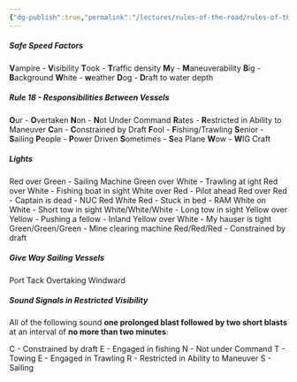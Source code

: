 ```yaml
---
{"dg-publish":true,"permalink":"/lectures/rules-of-the-road/rules-of-the-road-index/mnemonics/","created":"2025-05-30T10:39:37.286-04:00","updated":"2025-05-30T11:14:01.159-04:00"}
---
```



##### Safe Speed Factors
**V**ampire - **V**isibility
**T**ook - **T**raffic density
**M**y - **M**aneuverability
**B**ig - **B**ackground
**W**hite - **w**eather
**D**og - **D**raft to water depth

##### Rule 18 - Responsibilities Between Vessels
**O**ur - **O**vertaken
**N**on - **N**ot Under Command
**R**ates - **R**estricted in Ability to Maneuver
**C**an - **C**onstrained by Draft
**F**ool - **F**ishing/Trawling
**S**enior - **S**ailing
**P**eople - **P**ower Driven
**S**ometimes - **S**ea Plane 
**W**ow - **W**IG Craft
##### Lights 
Red over Green - Sailing Machine
Green over White - Trawling at ight
Red over White - Fishing boat in sight
White over Red - Pilot ahead
Red over Red - Captain is dead - NUC
Red White Red - Stuck in bed - RAM
White on White - Short tow in sight
White/White/White - Long tow in sight
Yellow over Yellow - Pushing a fellow - Inland
Yellow over White - My hauser is tight
Green/Green/Green - Mine clearing machine
Red/Red/Red - Constrained by draft
##### Give Way Sailing Vessels
Port Tack
Overtaking
Windward

##### Sound Signals in Restricted Visibility
All of the following sound **one prolonged blast followed by two short blasts** at an interval of **no more than two minutes**:

C - Constrained by draft
E - Engaged in fishing
N - Not under Command
T - Towing
E - Engaged in Trawling
R - Restricted in Ability to Maneuver 
S - Sailing